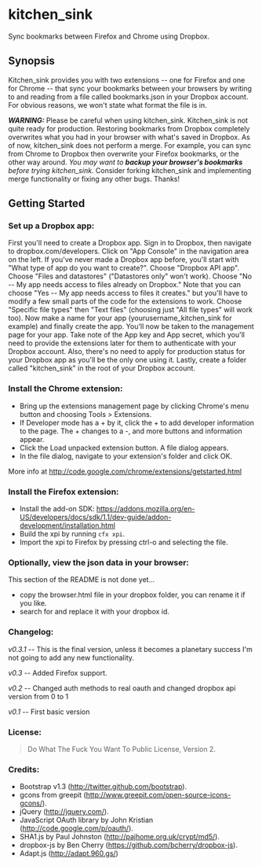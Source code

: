 kitchen_sink
============

Sync bookmarks between Firefox and Chrome using Dropbox.

Synopsis
--------

Kitchen_sink provides you with two extensions -- one for Firefox and one for
Chrome -- that sync your bookmarks between your browsers by writing to and
reading from a file called bookmarks.json in your Dropbox account. For obvious
reasons, we won't state what format the file is in.

**_WARNING:_** Please be careful when using kitchen_sink. Kitchen_sink is not
quite ready for production. Restoring bookmarks from Dropbox completely
overwrites what you had in your browser with what's saved in Dropbox. As of
now, kitchen_sink does not perform a merge. For example, you can sync from
Chrome to Dropbox then overwrite your Firefox bookmarks, or the other way
around. *You may want to __backup your browser's bookmarks__ before trying
kitchen_sink.* Consider forking kitchen_sink and implementing merge
functionality or fixing any other bugs. Thanks!

Getting Started
---------------

### Set up a Dropbox app:

First you'll need to create a Dropbox app. Sign in to Dropbox, then navigate to
dropbox.com/developers. Click on "App Console" in the navigation area on the
left. If you've never made a Dropbox app before, you'll start with "What type
of app do you want to create?". Choose "Dropbox API app".  Choose "Files and
datastores" ("Datastores only" won't work).  Choose "No -- My app needs access
to files already on Dropbox." Note that you can choose "Yes -- My app needs
access to files it creates." but you'll have to modify a few small parts of the
code for the extensions to work. Choose "Specific file types" then "Text files"
(choosing just "All file types" will work too).  Now make a name for your app
(yourusername_kitchen_sink for example) and finally create the app. You'll now
be taken to the management page for your app. Take note of the App key and App
secret, which you'll need to provide the extensions later for them to
authenticate with your Dropbox account. Also, there's no need to apply for
production status for your Dropbox app as you'll be the only one using it.
Lastly, create a folder called "kitchen_sink" in the root of your Dropbox
account.

### Install the Chrome extension:

- Bring up the extensions management page by clicking Chrome's menu button
  and choosing Tools > Extensions.
- If Developer mode has a + by it, click the + to add developer
  information to the page. The + changes to a -, and more buttons and
  information appear.
- Click the Load unpacked extension button. A file dialog appears.
- In the file dialog, navigate to your extension's folder and click OK.

More info at http://code.google.com/chrome/extensions/getstarted.html

### Install the Firefox extension:

- Install the add-on SDK:
  https://addons.mozilla.org/en-US/developers/docs/sdk/1.1/dev-guide/addon-development/installation.html
- Build the xpi by running `cfx xpi`.
- Import the xpi to Firefox by pressing ctrl-o and selecting the file.

### Optionally, view the json data in your browser:
This section of the README is not done yet...

- copy the browser.html file in your dropbox folder, you can rename it if
  you like.
- search for <userid> and replace it with your dropbox id.

### Changelog:

*v0.3.1 --*
This is the final version, unless it becomes a planetary success I'm not going to add any new functionality.

*v0.3 --*
Added Firefox support.

*v0.2 --*
Changed auth methods to real oauth and changed dropbox api version from 0 to 1

*v0.1 --*
First basic version

### License:

> Do What The Fuck You Want To Public License, Version 2.

### Credits:

- Bootstrap v1.3 (http://twitter.github.com/bootstrap).
- gcons from greepit (http://www.greepit.com/open-source-icons-gcons/).
- jQuery (http://jquery.com/).
- JavaScript OAuth library by John Kristian (http://code.google.com/p/oauth/).
- SHA1.js by Paul Johnston (http://pajhome.org.uk/crypt/md5/).
- dropbox-js by Ben Cherry (https://github.com/bcherry/dropbox-js).
- Adapt.js (http://adapt.960.gs/)

